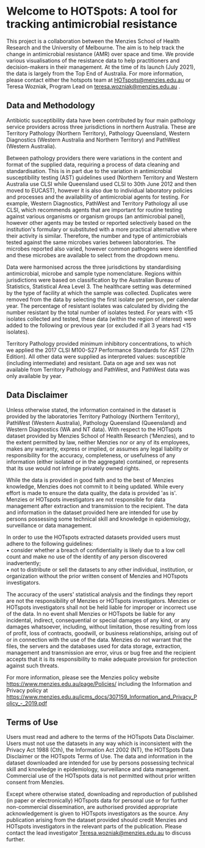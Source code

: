 # Welcome to HOTSpots: A tool for tracking antimicrobial resistance

This project is a collaboration between the Menzies School of Health Research and the University of Melbourne.
The aim is to help track the change in antimicrobial resistance (AMR) over space and time. We provide various visualisations of the resistance data to help practitioners and decision-makers in their management. At the time of its launch (July 2021), the data is largely from the Top End of Australia.
For more information, please contact either the hotspots team at HOTspots@menzies.edu.au or Teresa Wozniak, Program Lead on teresa.wozniak@menzies.edu.au . 

## Data and Methodology
Antibiotic susceptibility data have been contributed by four main pathology service providers across three jurisdictions in northern Australia. These are Territory Pathology (Northern Territory), Pathology Queensland, Western Diagnostics (Western Australia and Northern Territory) and PathWest (Western Australia).  

Between pathology providers there were variations in the content and format of the supplied data, requiring a process of data cleaning and standardisation. This is in part due to the variation in antimicrobial susceptibility testing (AST) guidelines used (Northern Territory and Western Australia use CLSI while Queensland used CLSI to 30th  June 2012 and then moved to EUCAST), however it is also due to individual laboratory policies and processes and the availability of antimicrobial agents for testing. For example, Western Diagnostics, PathWest and Territory Pathology all use CLSI, which recommends agents that are important for routine testing against various organisms or organism groups (an antimicrobial panel), however other agents may be tested or reported selectively based on the institution's formulary or substituted with a more practical alternative where their activity is similar. Therefore, the number and type of antimicrobials tested against the same microbes varies between laboratories. The microbes reported also varied, however common pathogens were identified and these microbes are available to select from the dropdown menu.  

Data were harmonised across the three jurisdictions by standardising antimicrobial, microbe and sample type nomenclature. Regions within jurisdictions were based on classification by the Australian Bureau of Statistics, Statistical Area Level 3. The healthcare setting was determined by the type of facility at which the sample was collected. Duplicates were removed from the data by selecting the first isolate per person, per calendar year. The percentage of resistant isolates was calculated by dividing the number resistant by the total number of isolates tested. For years with <15 isolates collected and tested, these data (within the region of interest) were added to the following or previous year (or excluded if all 3 years had <15 isolates).  

Territory Pathology provided minimum inhibitory concentrations, to which we applied the 2017 CLSI M100-S27 Performance Standards for AST (27th Edition). All other data were supplied as interpreted values: susceptible (including intermediate) and resistant. Data on age and sex was not available from Territory Pathology and PathWest, and PathWest data was only available by year.  

## Data Disclaimer
Unless otherwise stated, the information contained in the dataset is provided by the laboratories Territory Pathology (Northern Territory), PathWest (Western Australia), Pathology Queensland (Queensland) and Western Diagnostics (WA and NT data). 
With respect to the HOTspots dataset provided by Menzies School of Health Research (‘Menzies), and to the extent permitted by law, neither Menzies nor or any of its employees, makes any warranty, express or implied, or assumes any legal liability or responsibility for the accuracy, completeness, or usefulness of any information (either isolated or in the aggregate) contained, or represents that its use would not infringe privately owned rights.   

While the data is provided in good faith and to the best of Menzies knowledge, Menzies does not commit to it being updated. While every effort is made to ensure the data quality, the data is provided 'as is'. Menzies or HOTspots investigators are not responsible for data management after extraction and transmission to the recipient. 
The data and information in the dataset provided here are intended for use by persons possessing some technical skill and knowledge in epidemiology, surveillance or data management.  

In order to use the HOTspots extracted datasets provided users must adhere to the following guidelines:  
•	consider whether a breach of confidentiality is likely due to a low cell count and make no use of the identity of any person discovered inadvertently;  
•	not to distribute or sell the datasets to any other individual, institution, or organization without the prior written consent of Menzies and HOTspots investigators.  

The accuracy of the users' statistical analysis and the findings they report are not the responsibility of Menzies or HOTspots investigators. Menzies or HOTspots investigators shall not be held liable for improper or incorrect use of the data. 
In no event shall Menzies or HOTspots be liable for any incidental, indirect, consequential or special damages of any kind, or any damages whatsoever, including, without limitation, those resulting from loss of profit, loss of contracts, goodwill, or business relationships, arising out of or in connection with the use of the data. 
Menzies do not warrant that the files, the servers and the databases used for data storage, extraction, management and transmission are error, virus or bug free and the recipient accepts that it is its responsibility to make adequate provision for protection against such threats.  

For more information, please see the Menzies policy website https://www.menzies.edu.au/page/Policies/ including the Information and Privacy policy at https://www.menzies.edu.au/icms_docs/307159_Information_and_Privacy_Policy_-_2019.pdf  


## Terms of Use
Users must read and adhere to the terms of the HOTspots Data Disclaimer. Users must not use the datasets in any way which is inconsistent with the Privacy Act 1988 (Cth), the Information Act 2002 (NT), the HOTSpots Data Disclaimer or the HOTspots Terms of Use.
The data and information in the dataset downloaded are intended for use by persons possessing technical skill and knowledge in epidemiology, surveillance and data management. Commercial use of the HOTspots data is not permitted without prior written consent from Menzies.  

Except where otherwise stated, downloading and reproduction of published (in paper or electronically) HOTspots data for personal use or for further non-commercial dissemination, are authorised provided appropriate acknowledgement is given to HOTspots investigators as the source. Any publication arising from the dataset provided should credit Menzies and HOTspots investigators in the relevant parts of the publication. Please contact the lead investigator Teresa.wozniak@menzies.edu.au to discuss further.  

                      
